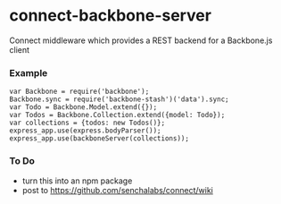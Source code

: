 # connect-backbone-server
Connect middleware which provides a REST backend for a Backbone.js client

### Example
    var Backbone = require('backbone');
    Backbone.sync = require('backbone-stash')('data').sync;
    var Todo = Backbone.Model.extend({});
    var Todos = Backbone.Collection.extend({model: Todo});
    var collections = {todos: new Todos()};
    express_app.use(express.bodyParser());
    express_app.use(backboneServer(collections));

### To Do
- turn this into an npm package
- post to https://github.com/senchalabs/connect/wiki
